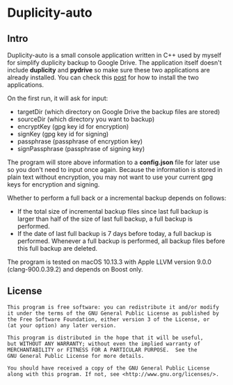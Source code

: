 # Duplicity-auto

## Intro

Duplicity-auto is a small console application written in C++ used by myself for simplify duplicity backup to Google Drive. The application itself doesn't include **duplicity** and **pydrive** so make sure these two applications are already installed. You can check this [post](https://redplus.me/post/using-duplicity-with-google-drive-for-backup-on-macos/) for how to install the two applications.

On the first run, it will ask for input:
* targetDir (which directory on Google Drive the backup files are stored)
* sourceDir (which directory you want to backup)
* encryptKey (gpg key id for encryption)
* signKey (gpg key id for signing)
* passphrase (passphrase of encryption key)
* signPassphrase (passphrase of signing key)

The program will store above information to a **config.json** file for later use so you don't need to input once again. Because the information is stored in plain text without encryption, you may not want to use your current gpg keys for encryption and signing.

Whether to perform a full back or a incremental backup depends on follows:
* If the total size of incremental backup files since last full backup is larger than half of the size of last full backup, a full backup is performed.
* If the date of last full backup is 7 days before today, a full backup is performed.
Whenever a full backup is performed, all backup files before this full backup are deleted.

The program is tested on macOS 10.13.3 with Apple LLVM version 9.0.0 (clang-900.0.39.2) and depends on Boost only.

## License

```
This program is free software: you can redistribute it and/or modify
it under the terms of the GNU General Public License as published by
the Free Software Foundation, either version 3 of the License, or
(at your option) any later version.

This program is distributed in the hope that it will be useful,
but WITHOUT ANY WARRANTY; without even the implied warranty of
MERCHANTABILITY or FITNESS FOR A PARTICULAR PURPOSE.  See the
GNU General Public License for more details.

You should have received a copy of the GNU General Public License
along with this program. If not, see <http://www.gnu.org/licenses/>.
```